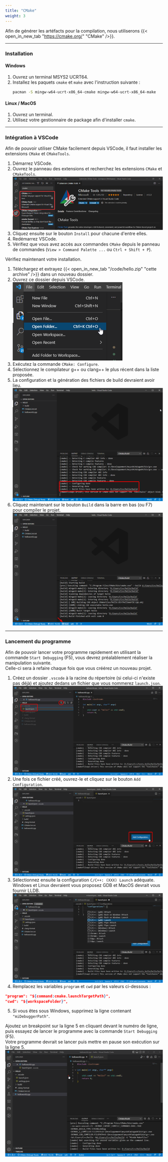 ```yaml
---
title: "CMake"
weight: 3
---
```


Afin de générer les artéfacts pour la compilation, nous utiliserons {{< open_in_new_tab "https://cmake.org/" "CMake" />}}.

---

### Installation

#### Windows

1. Ouvrez un terminal MSYS2 UCRT64.
2. Installez les paquets `cmake` et `make` avec l'instruction suivante :
   ```sh
   pacman -S mingw-w64-ucrt-x86_64-cmake mingw-w64-ucrt-x86_64-make
   ```

#### Linux / MacOS

1. Ouvrez un terminal.
2. Utilisez votre gestionnaire de package afin d'installer `cmake`.

---

### Intégration à VSCode

Afin de pouvoir utiliser CMake facilement depuis VSCode, il faut installer les extensions `CMake` et `CMakeTools`.

1. Démarrez VSCode.
2. Ouvrez le panneau des extensions et recherchez les extensions `CMake` et `CMakeTools`.
![](/images/chapter0/cmake-ext.png)
3. Cliquez ensuite sur le bouton `Install` pour chacune d'entre elles.
4. Redémarrez VSCode.
5. Vérifiez que vous avez accès aux commandes `CMake` depuis le panneau de commandes (`View > Command Palette ...` ou `Ctrl + Shift + P`).

Vérifiez maintenant votre installation.
1. Téléchargez et extrayez {{< open_in_new_tab "/code/hello.zip" "cette archive" />}} dans un nouveau dossier.
2. Ouvrez ce dossier depuis VSCode.
![](/images/chapter0/folder-vscode.png)
3. Exécutez la commande `CMake: Configure`.
4. Sélectionnez le compilateur g++ ou clang++ le plus récent dans la liste proposée.
5.  La configuration et la génération des fichiers de build devraient avoir lieu.
![](/images/chapter0/cmake-result.png)
6.  Cliquez maintenant sur le bouton `Build` dans la barre en bas (ou F7) pour compiler le projet.
![](/images/chapter0/cmake-build.png)

---

### Lancement du programme

Afin de pouvoir lancer votre programme rapidement en utilisant la commande `Start Debugging` (F5), vous devrez préalablement réaliser la manipulation suivante.\
Celle-ci sera à refaire chaque fois que vous créérez un nouveau projet.

1. Créez un dossier `.vscode` à la racine du répertoire (si celui-ci n'existe pas déjà) et ajoutez dedans un fichier que vous nommerez `launch.json`.
![](/images/chapter0/new-launch.png)
2. Une fois ce fichier créé, ouvrez-le et cliquez sur le bouton `Add Configuration`.
![](/images/chapter0/add-conf.png)
3. Sélectionnez ensuite la configuration `C/C++: (XXX) Launch` adéquate.\
Windows et Linux devraient vous proposez GDB et MacOS devrait vous fournir LLDB.
![](/images/chapter0/launch-conf.png)
4. Remplacez les variables `program` et `cwd` par les valeurs ci-dessous :
```json
"program": "${command:cmake.launchTargetPath}",
"cwd": "${workspaceFolder}",
```
5. Si vous êtes sous Windows, supprimez la ligne contenant `"miDebuggerPath"`.

Ajoutez un breakpoint sur la ligne 5 en cliquant devant le numéro de ligne, puis essayez de lancer le programme avec la commande `Start Debugging` (F5).\
Votre programme devrait se lancer puis mettre en pause son exécution sur la ligne 5.
![](/images/chapter0/cmake-breakpoint.png)
